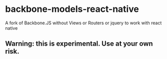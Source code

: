 # backbone-models-react-native
A fork of Backbone.JS without Views or Routers or jquery to work with react native

## Warning: this is experimental. Use at your own risk. 
